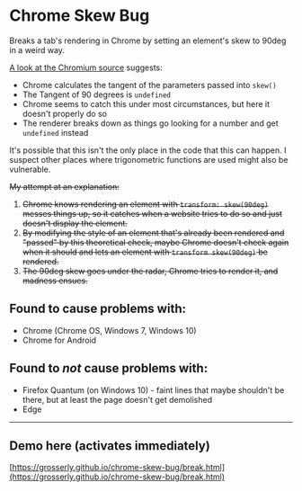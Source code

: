 # Chrome Skew Bug
Breaks a tab's rendering in Chrome by setting an element's skew to 90deg in a weird way.

[A look at the Chromium source](https://cs.chromium.org/chromium/src/ui/gfx/transform.cc?q=skew&sq=package:chromium&dr=CSs&l=203) suggests:
- Chrome calculates the tangent of the parameters passed into `skew()`
- The Tangent of 90 degrees is `undefined`
- Chrome seems to catch this under most circumstances, but here it doesn't properly do so
- The renderer breaks down as things go looking for a number and get `undefined` instead

It's possible that this isn't the only place in the code that this can happen. I suspect other places where trigonometric functions are used might also be vulnerable.

~~My attempt at an explanation:~~
1. ~~Chrome knows rendering an element with `transform: skew(90deg)` messes things up, so it catches when a website tries to do so and just doesn't display the element.~~
2. ~~By modifying the style of an element that's already been rendered and "passed" by this theoretical check, maybe Chrome doesn't check again when it should and lets an element with `transform skew(90deg)` be rendered.~~
3. ~~The 90deg skew goes under the radar, Chrome tries to render it, and madness ensues.~~

## Found to cause problems with:
- Chrome (Chrome OS, Windows 7, Windows 10)
- Chrome for Android

## Found to _not_ cause problems with:
- Firefox Quantum (on Windows 10) - faint lines that maybe shouldn't be there, but at least the page doesn't get demolished
- Edge

---

## Demo here (activates immediately)
[https://grosserly.github.io/chrome-skew-bug/break.html](https://grosserly.github.io/chrome-skew-bug/break.html)
